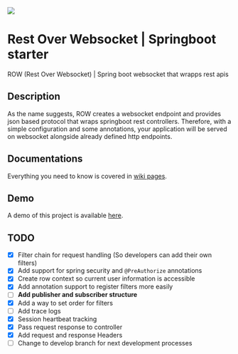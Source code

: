 [![](https://jitpack.io/v/psychogen-labs/spring-rest-over-ws.svg)](https://jitpack.io/#psychogen-labs/spring-rest-over-ws)

# Rest Over Websocket | Springboot starter
ROW (Rest Over Websocket) | Spring boot websocket that wrapps rest apis

## Description
As the name suggests, ROW creates a websocket endpoint and provides json based protocol that wraps springboot rest controllers. Therefore, with a simple configuration and some annotations, your application will be served on websocket alongside already defined http endpoints.

## Documentations
Everything you need to know is covered in [wiki pages](https://github.com/psychogen-labs/spring-rest-over-ws/wiki).

## Demo
A demo of this project is available [here](https://github.com/psychogen-labs/row-demo).

## TODO

- [x] Filter chain for request handling (So developers can add their own filters)
- [X] Add support for spring security and `@PreAuthorize` annotations
- [X] Create row context so current user information is accessible
- [X] Add annotation support to register filters more easily
- [ ] **Add publisher and subscriber structure**
- [X] Add a way to set order for filters
- [ ] Add trace logs
- [X] Session heartbeat tracking
- [X] Pass request response to controller
- [X] Add request and response Headers
- [ ] Change to develop branch for next development processes
